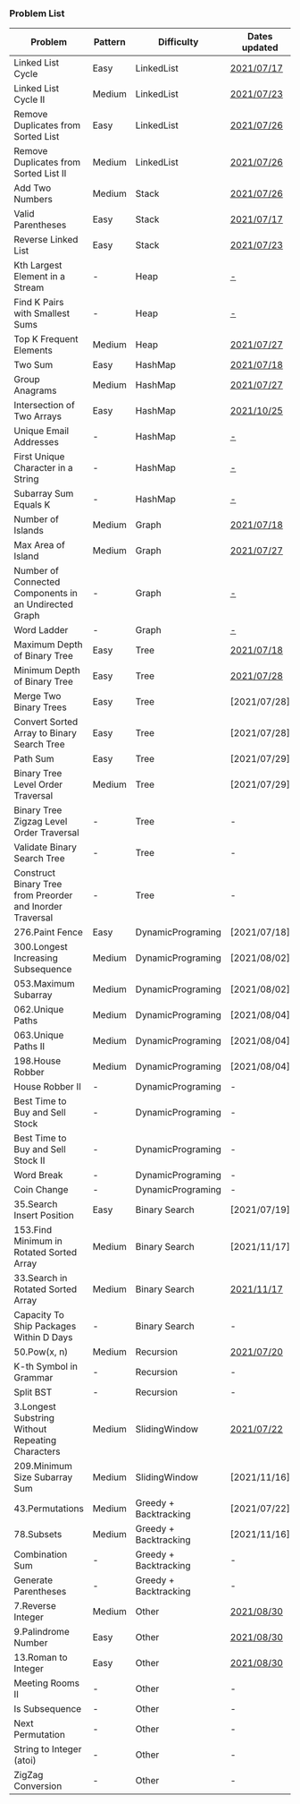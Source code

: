 
### Problem List

Problem|Pattern|Difficulty|Dates updated
---|---|---|---
Linked List Cycle|Easy|LinkedList|[2021/07/17](https://leetcode.com/problems/linked-list-cycle/)
Linked List Cycle II|Medium|LinkedList|[2021/07/23](https://leetcode.com/problems/linked-list-cycle-ii/)
Remove Duplicates from Sorted List|Easy|LinkedList|[2021/07/26](https://leetcode.com/problems/remove-duplicates-from-sorted-list/)
Remove Duplicates from Sorted List II|Medium|LinkedList|[2021/07/26](https://leetcode.com/problems/remove-duplicates-from-sorted-list-ii/)
Add Two Numbers|Medium|Stack|[2021/07/26](https://leetcode.com/problems/add-two-numbers/)
Valid Parentheses|Easy|Stack|[2021/07/17](https://leetcode.com/problems/valid-parentheses/)
Reverse Linked List|Easy|Stack|[2021/07/23](https://leetcode.com/problems/reverse-linked-list/)
Kth Largest Element in a Stream|-|Heap|[-](https://leetcode.com/problems/kth-largest-element-in-a-stream/)
Find K Pairs with Smallest Sums|-|Heap|[-](https://leetcode.com/problems/find-k-pairs-with-smallest-sums/)
Top K Frequent Elements|Medium|Heap|[2021/07/27](https://leetcode.com/problems/top-k-frequent-elements/)
Two Sum|Easy|HashMap|[2021/07/18](https://leetcode.com/problems/two-sum/)
Group Anagrams|Medium|HashMap|[2021/07/27](https://leetcode.com/problems/group-anagrams/)
Intersection of Two Arrays|Easy|HashMap|[2021/10/25](https://leetcode.com/problems/intersection-of-two-arrays/)
Unique Email Addresses|-|HashMap|[-](https://leetcode.com/problems/unique-email-addresses/)
First Unique Character in a String|-|HashMap|[-](https://leetcode.com/problems/first-unique-character-in-a-string/)
Subarray Sum Equals K|-|HashMap|[-](https://leetcode.com/problems/subarray-sum-equals-k/)
Number of Islands|Medium|Graph|[2021/07/18](https://leetcode.com/problems/number-of-islands)
Max Area of Island|Medium|Graph|[2021/07/27](https://leetcode.com/problems/max-area-of-island)
Number of Connected Components in an Undirected Graph|-|Graph|[-](https://leetcode.com/problems/number-of-connected-components-in-an-undirected-graph/)
Word Ladder|-|Graph|[-](https://leetcode.com/problems/word-ladder/)
Maximum Depth of Binary Tree|Easy|Tree|[2021/07/18](https://leetcode.com/problems/maximum-depth-of-binary-tree/)
Minimum Depth of Binary Tree|Easy|Tree|[2021/07/28](https://leetcode.com/problems/minimum-depth-of-binary-tree/)
Merge Two Binary Trees|Easy|Tree|[2021/07/28]
Convert Sorted Array to Binary Search Tree|Easy|Tree|[2021/07/28]
Path Sum|Easy|Tree|[2021/07/29]
Binary Tree Level Order Traversal|Medium|Tree|[2021/07/29]
Binary Tree Zigzag Level Order Traversal|-|Tree|-
Validate Binary Search Tree|-|Tree|-
Construct Binary Tree from Preorder and Inorder Traversal|-|Tree|-
276.Paint Fence|Easy|DynamicPrograming|[2021/07/18]
300.Longest Increasing Subsequence|Medium|DynamicPrograming|[2021/08/02]
053.Maximum Subarray|Medium|DynamicPrograming|[2021/08/02]
062.Unique Paths|Medium|DynamicPrograming|[2021/08/04]
063.Unique Paths II|Medium|DynamicPrograming|[2021/08/04]
198.House Robber|Medium|DynamicPrograming|[2021/08/04]
House Robber II|-|DynamicPrograming|-
Best Time to Buy and Sell Stock|-|DynamicPrograming|-
Best Time to Buy and Sell Stock II|-|DynamicPrograming|-
Word Break|-|DynamicPrograming|-
Coin Change|-|DynamicPrograming|-
35.Search Insert Position|Easy|Binary Search|[2021/07/19]
153.Find Minimum in Rotated Sorted Array|Medium|Binary Search|[2021/11/17]
33.Search in Rotated Sorted Array|Medium|Binary Search|[2021/11/17](https://leetcode.com/problems/search-in-rotated-sorted-array/)
Capacity To Ship Packages Within D Days|-|Binary Search|-
50.Pow(x, n)|Medium|Recursion|[2021/07/20](/Recursion/50.md)
K-th Symbol in Grammar|-|Recursion|-
Split BST|-|Recursion|-
3.Longest Substring Without Repeating Characters|Medium|SlidingWindow|[2021/07/22](https://leetcode.com/problems/longest-substring-without-repeating-characters/)
209.Minimum Size Subarray Sum|Medium|SlidingWindow|[2021/11/16]
43.Permutations|Medium|Greedy + Backtracking|[2021/07/22]
78.Subsets|Medium|Greedy + Backtracking|[2021/11/16]
Combination Sum|-|Greedy + Backtracking|-
Generate Parentheses|-|Greedy + Backtracking|-
7.Reverse Integer|Medium|Other|[2021/08/30](https://leetcode.com/problems/reverse-integer/)
9.Palindrome Number|Easy|Other|[2021/08/30](https://leetcode.com/problems/palindrome-number/)
13.Roman to Integer|Easy|Other|[2021/08/30](https://leetcode.com/problems/roman-to-integer/)
Meeting Rooms II|-|Other|-
Is Subsequence|-|Other|-
Next Permutation|-|Other|-
String to Integer (atoi)|-|Other|-
ZigZag Conversion|-|Other|-